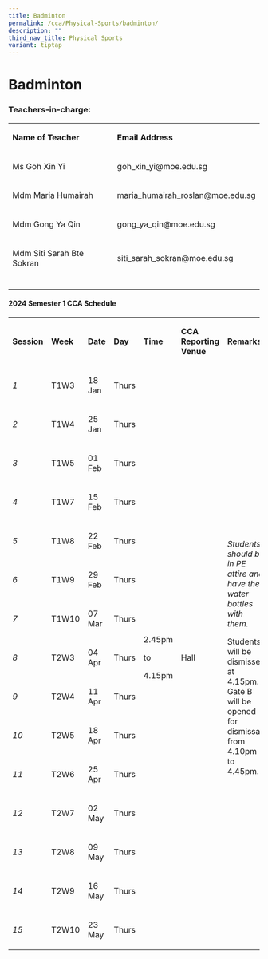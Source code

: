 ```yaml
---
title: Badminton
permalink: /cca/Physical-Sports/badminton/
description: ""
third_nav_title: Physical Sports
variant: tiptap
---
```

<h1><strong>Badminton</strong></h1><h3>Teachers-in-charge:</h3><table><tbody><tr><td rowspan="1" colspan="1"><p><strong>Name of Teacher</strong></p></td><td rowspan="1" colspan="1"><p><strong>Email Address</strong></p></td></tr><tr><td rowspan="1" colspan="1"><p>Ms Goh Xin Yi</p></td><td rowspan="1" colspan="1"><p><a rel="noopener noreferrer nofollow" target="_blank">goh_xin_yi@moe.edu.sg</a></p></td></tr><tr><td rowspan="1" colspan="1"><p>Mdm Maria Humairah</p></td><td rowspan="1" colspan="1"><p><a rel="noopener noreferrer nofollow" target="_blank">maria_humairah_roslan@moe.edu.sg</a></p></td></tr><tr><td rowspan="1" colspan="1"><p>Mdm Gong Ya Qin</p></td><td rowspan="1" colspan="1"><p><a rel="noopener noreferrer nofollow" target="_blank">gong_ya_qin@moe.edu.sg</a></p></td></tr><tr><td rowspan="1" colspan="1"><p>Mdm Siti Sarah Bte Sokran</p></td><td rowspan="1" colspan="1"><p><a rel="noopener noreferrer nofollow" target="_blank">siti_sarah_sokran@moe.edu.sg</a></p></td></tr><tr><td rowspan="1" colspan="1"><p></p></td><td rowspan="1" colspan="1"><p></p></td></tr></tbody></table><h4><strong>2024 Semester 1 CCA Schedule</strong></h4><table><tbody><tr><td rowspan="1" colspan="1"><p><strong>Session</strong></p></td><td rowspan="1" colspan="1"><p><strong>Week</strong></p></td><td rowspan="1" colspan="1"><p><strong>Date</strong></p></td><td rowspan="1" colspan="1"><p><strong>Day</strong></p></td><td rowspan="1" colspan="1"><p><strong>Time</strong></p></td><td rowspan="1" colspan="1"><p><strong>CCA Reporting Venue</strong></p></td><td rowspan="1" colspan="1"><p><strong>Remarks</strong></p></td></tr><tr><td rowspan="1" colspan="1"><p><em>1</em></p></td><td rowspan="1" colspan="1"><p>T1W3</p></td><td rowspan="1" colspan="1"><p>18 Jan</p></td><td rowspan="1" colspan="1"><p>Thurs</p></td><td rowspan="15" colspan="1"><p></p><p></p><p></p><p></p><p></p><p></p><p></p><p></p><p></p><p></p><p></p><p>2.45pm</p><p>to</p><p>4.15pm</p></td><td rowspan="15" colspan="1"><p></p><p></p><p></p><p></p><p></p><p></p><p></p><p></p><p></p><p></p><p></p><p></p><p></p><p>Hall</p></td><td rowspan="15" colspan="1"><p><em>Students should be in PE attire and have their water bottles with them.</em></p><p>Students will be dismissed at 4.15pm. Gate B will be opened for dismissal from 4.10pm to 4.45pm.</p></td></tr><tr><td rowspan="1" colspan="1"><p><em>2</em></p></td><td rowspan="1" colspan="1"><p>T1W4</p></td><td rowspan="1" colspan="1"><p>25 Jan</p></td><td rowspan="1" colspan="1"><p>Thurs</p></td></tr><tr><td rowspan="1" colspan="1"><p><em>3</em></p></td><td rowspan="1" colspan="1"><p>T1W5</p></td><td rowspan="1" colspan="1"><p>01 Feb</p></td><td rowspan="1" colspan="1"><p>Thurs</p></td></tr><tr><td rowspan="1" colspan="1"><p><em>4</em></p></td><td rowspan="1" colspan="1"><p>T1W7</p></td><td rowspan="1" colspan="1"><p>15 Feb</p></td><td rowspan="1" colspan="1"><p>Thurs</p></td></tr><tr><td rowspan="1" colspan="1"><p><em>5</em></p></td><td rowspan="1" colspan="1"><p>T1W8</p></td><td rowspan="1" colspan="1"><p>22 Feb</p></td><td rowspan="1" colspan="1"><p>Thurs</p></td></tr><tr><td rowspan="1" colspan="1"><p><em>6</em></p></td><td rowspan="1" colspan="1"><p>T1W9</p></td><td rowspan="1" colspan="1"><p>29 Feb</p></td><td rowspan="1" colspan="1"><p>Thurs</p></td></tr><tr><td rowspan="1" colspan="1"><p><em>7</em></p></td><td rowspan="1" colspan="1"><p>T1W10</p></td><td rowspan="1" colspan="1"><p>07 Mar</p></td><td rowspan="1" colspan="1"><p>Thurs</p></td></tr><tr><td rowspan="1" colspan="1"><p><em>8</em></p></td><td rowspan="1" colspan="1"><p>T2W3</p></td><td rowspan="1" colspan="1"><p>04 Apr</p></td><td rowspan="1" colspan="1"><p>Thurs</p></td></tr><tr><td rowspan="1" colspan="1"><p><em>9</em></p></td><td rowspan="1" colspan="1"><p>T2W4</p></td><td rowspan="1" colspan="1"><p>11 Apr</p></td><td rowspan="1" colspan="1"><p>Thurs</p></td></tr><tr><td rowspan="1" colspan="1"><p><em>10</em></p></td><td rowspan="1" colspan="1"><p>T2W5</p></td><td rowspan="1" colspan="1"><p>18 Apr</p></td><td rowspan="1" colspan="1"><p>Thurs</p></td></tr><tr><td rowspan="1" colspan="1"><p><em>11</em></p></td><td rowspan="1" colspan="1"><p>T2W6</p></td><td rowspan="1" colspan="1"><p>25 Apr</p></td><td rowspan="1" colspan="1"><p>Thurs</p></td></tr><tr><td rowspan="1" colspan="1"><p><em>12</em></p></td><td rowspan="1" colspan="1"><p>T2W7</p></td><td rowspan="1" colspan="1"><p>02 May</p></td><td rowspan="1" colspan="1"><p>Thurs</p></td></tr><tr><td rowspan="1" colspan="1"><p><em>13</em></p></td><td rowspan="1" colspan="1"><p>T2W8</p></td><td rowspan="1" colspan="1"><p>09 May</p></td><td rowspan="1" colspan="1"><p>Thurs</p></td></tr><tr><td rowspan="1" colspan="1"><p><em>14</em></p></td><td rowspan="1" colspan="1"><p>T2W9</p></td><td rowspan="1" colspan="1"><p>16 May</p></td><td rowspan="1" colspan="1"><p>Thurs</p></td></tr><tr><td rowspan="1" colspan="1"><p><em>15</em></p></td><td rowspan="1" colspan="1"><p>T2W10</p></td><td rowspan="1" colspan="1"><p>23 May</p></td><td rowspan="1" colspan="1"><p>Thurs</p></td></tr></tbody></table><p></p>